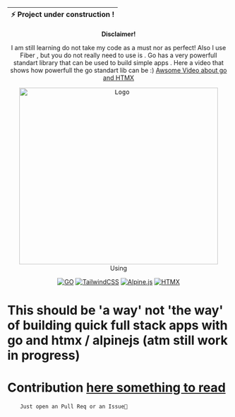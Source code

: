 | :zap: Project under construction ! |
| ---------------------------------- |

<div align="center"><b>Disclaimer!</b><p>I am still learning do not take my  code as a must nor as perfect! Also I use Fiber , but you do not really need to use is . Go has a very powerfull standart library that can be used to build simple apps . Here a video that shows how powerfull the go standart lib can be :) <a href="https://www.youtube.com/watch?v=Qi9A6-xoOkA">Awsome Video about go and HTMX</a></p></div>

<div align="center" >

<kbd>
<img src="https://static.wixstatic.com/media/21d693_5b1558fc0b114cdab5fc467d808c6888~mv2.png/v1/fit/w_2500,h_1330,al_c/21d693_5b1558fc0b114cdab5fc467d808c6888~mv2.png"  alt="Logo" height="400" width="450"/>
</kbd>
<div>Using</div>

[![GO](https://img.shields.io/badge/go-%2300ADD8.svg?style=for-the-badge&logo=go&logoColor=white)](https://golang.org/)
[![TailwindCSS](https://img.shields.io/badge/tailwindcss-%2338B2AC.svg?style=for-the-badge&logo=tailwind-css&logoColor=white)](https://tailwindcss.com/)
[![Alpine.js](https://img.shields.io/badge/alpinejs-white.svg?style=for-the-badge&logo=alpinedotjs&logoColor=%238BC0D0)](https://alpinejs.dev/)
[![HTMX](https://img.shields.io/badge/htmx-white.svg?style=for-the-badge&logo=htmx&logoColor=%999)](https://htmx.org/)

</a>
</div>

# This should be 'a way' not 'the way' of building quick full stack apps with go and htmx / alpinejs (atm still work in progress)

# Contribution <a href="Contributing.md">here something to read</a>

        Just open an Pull Req or an Issue🐙
